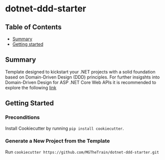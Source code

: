 # dotnet-ddd-starter

## Table of Contents

+ [Summary](#summary)
+ [Getting started](#getting-started)

## Summary

Template designed to kickstart your .NET projects with a solid foundation based on Domain-Driven Design (DDD) principles. For further insigshts into Domain-Driven Design for ASP .NET Core Web APIs it is recommended to explore the following [link](https://learn.microsoft.com/en-us/dotnet/architecture/microservices/microservice-ddd-cqrs-patterns/ddd-oriented-microservice)

## Getting Started

### Preconditions

Install Cookiecutter by running `pip install cookiecutter`.

### Generate a New Project from the Template

Run `cookiecutter https://github.com/MGTheTrain/dotnet-ddd-starter.git`